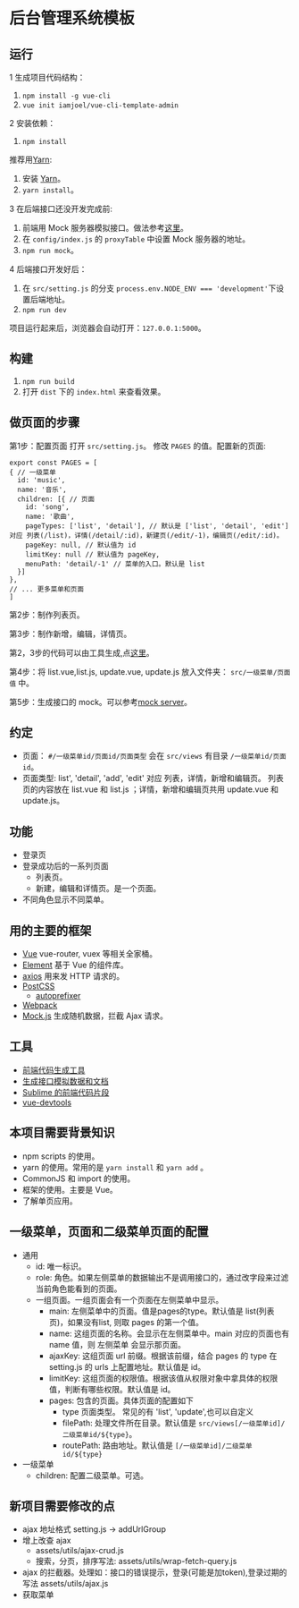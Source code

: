 # 后台管理系统模板

## 运行
1 生成项目代码结构：

1. `npm install -g vue-cli`
1. `vue init iamjoel/vue-cli-template-admin`


2 安装依赖：  

1. `npm install`

推荐用[Yarn](https://yarnpkg.com/en/docs/install):
1. 安装 [Yarn](https://yarnpkg.com/en/docs/install)。
1. `yarn install`。

3 在后端接口还没开发完成前:  

1. 前端用 Mock 服务器模拟接口。做法参考[这里](https://github.com/iamjoel/mock-server)。
1. 在 `config/index.js` 的 `proxyTable` 中设置 Mock 服务器的地址。
1. `npm run mock`。


4 后端接口开发好后：  

1. 在 `src/setting.js` 的分支 `process.env.NODE_ENV === 'development'`下设置后端地址。
1. `npm run dev`

项目运行起来后，浏览器会自动打开：`127.0.0.1:5000`。

## 构建
1. `npm run build`
1. 打开 `dist` 下的 `index.html` 来查看效果。

## 做页面的步骤
第1步：配置页面 
打开 `src/setting.js`。 修改 `PAGES` 的值。配置新的页面:
```
export const PAGES = [
{ // 一级菜单
  id: 'music', 
  name: '音乐',
  children: [{ // 页面
    id: 'song',
    name: '歌曲',
    pageTypes: ['list', 'detail'], // 默认是 ['list', 'detail', 'edit'] 对应 列表(/list)，详情(/detail/:id)，新建页(/edit/-1)，编辑页(/edit/:id)。 
    pageKey: null, // 默认值为 id
    limitKey: null // 默认值为 pageKey,
    menuPath: 'detail/-1' // 菜单的入口。默认是 list
  }]
},
// ... 更多菜单和页面
]
```

第2步：制作列表页。

第3步：制作新增，编辑，详情页。

第2，3步的代码可以由工具生成,点[这里](https://iamjoel.github.io/admin-fe-generator/src/)。

第4步：将 list.vue,list.js, update.vue, update.js 放入文件夹： `src/一级菜单/页面值` 中。

第5步：生成接口的 mock。可以参考[mock server](https://github.com/iamjoel/mock-server)。

## 约定
* 页面： `#/一级菜单id/页面id/页面类型` 会在 `src/views` 有目录 `/一级菜单id/页面id`。
* 页面类型: list', 'detail', 'add', 'edit' 对应 列表，详情，新增和编辑页。 列表页的内容放在 list.vue 和 list.js ；详情，新增和编辑页共用 update.vue 和 update.js。

## 功能
* 登录页
* 登录成功后的一系列页面
  * 列表页。
  * 新建，编辑和详情页。是一个页面。
* 不同角色显示不同菜单。

## 用的主要的框架
* [Vue](http://vuejs.org/) vue-router, vuex 等相关全家桶。
* [Element](http://element.eleme.io/#/zh-CN) 基于 Vue 的组件库。
* [axios](https://github.com/mzabriskie/axios) 用来发 HTTP 请求的。
* [PostCSS](http://postcss.org/)
  * [autoprefixer](https://github.com/postcss/autoprefixer)
* [Webpack](http://webpack.github.io/)
* [Mock.js](http://mockjs.com/) 生成随机数据，拦截 Ajax 请求。

## 工具
* [前端代码生成工具](https://github.com/iamjoel/admin-fe-generator)
* [生成接口模拟数据和文档](https://github.com/iamjoel/mock-server)
* [Sublime 的前端代码片段](https://github.com/iamjoel/util-sublime-snippent/tree/master/fe/vue)
* [vue-devtools](https://github.com/vuejs/vue-devtools)

## 本项目需要背景知识
* npm scripts 的使用。
* yarn 的使用。常用的是 `yarn install` 和 `yarn add` 。
* CommonJS 和 import 的使用。
* 框架的使用。主要是 Vue。
* 了解单页应用。

## 一级菜单，页面和二级菜单页面的配置
* 通用
  * id: 唯一标识。
  * role: 角色。如果左侧菜单的数据输出不是调用接口的，通过改字段来过滤当前角色能看到的页面。
  * 一组页面。一组页面会有一个页面在左侧菜单中显示。
    * main: 左侧菜单中的页面。值是pages的type。默认值是 list(列表页)，如果没有list, 则取 pages 的第一个值。
    * name: 这组页面的名称。会显示在左侧菜单中。main 对应的页面也有 name 值，则 左侧菜单 会显示那页面。
    * ajaxKey: 这组页面 url 前缀。根据该前缀，结合 pages 的 type 在 setting.js 的 urls 上配置地址。默认值是 id。
    * limitKey: 这组页面的权限值。根据该值从权限对象中拿具体的权限值，判断有哪些权限。默认值是 id。
    * pages: 包含的页面。具体页面的配置如下
      * type 页面类型。 常见的有 'list', 'update',也可以自定义
      * filePath: 处理文件所在目录。默认值是 `src/views[/一级菜单id]/二级菜单id/${type}`。
      * routePath: 路由地址。默认值是 `[/一级菜单id]/二级菜单id/${type}`
* 一级菜单
  * children: 配置二级菜单。可选。

## 新项目需要修改的点
* ajax 地址格式 setting.js -> addUrlGroup
* 增上改查 ajax 
  * assets/utils/ajax-crud.js
  * 搜索，分页，排序写法: assets/utils/wrap-fetch-query.js
* ajax 的拦截器。处理如：接口的错误提示，登录(可能是加token),登录过期的写法 assets/utils/ajax.js
* 获取菜单


